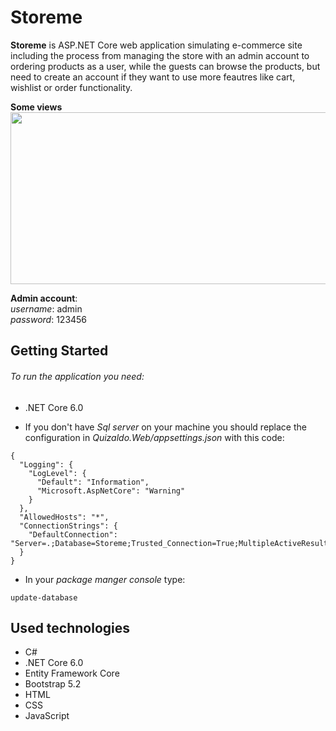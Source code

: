 # Storeme
**Storeme** is ASP.NET Core web application simulating e-commerce site including the process from managing the store with an admin account to ordering products as a user, while the guests can browse the products, but need to create an account if they want to use more feautres like cart, wishlist or order functionality.

**Some views**  </br>
<img src="https://im5.ezgif.com/tmp/ezgif-5-518643460b.gif" width="800" height="275" />


**Admin account**: </br>
 *username*: admin <br>  *password*: 123456
## Getting Started

###### To run the application you need:
- .NET Core 6.0 

- If you don't have *Sql server* on your machine you should replace the configuration in *Quizaldo.Web/appsettings.json* with this code:
```
{
  "Logging": {
    "LogLevel": {
      "Default": "Information",
      "Microsoft.AspNetCore": "Warning"
    }
  },
  "AllowedHosts": "*",
  "ConnectionStrings": {
    "DefaultConnection": "Server=.;Database=Storeme;Trusted_Connection=True;MultipleActiveResultSets=true"
  }
}
```
- In your *package manger console* type: 

```
update-database
```

## Used technologies
- C#
- .NET Core 6.0
- Entity Framework Core
- Bootstrap 5.2
- HTML
- CSS
- JavaScript
